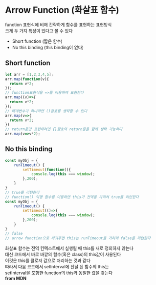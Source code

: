 # Arrow Function (화살표 함수)
function 표현식에 비해 간략하게 함수를 표현하는 표현방식  
크게 두 가지 특성이 있다고 볼 수 있다  
- Short function (짧은 함수)
- No this binding (this binding이 없다)  

## Short function 
```js
let arr = [1,2,3,4,5];
arr.map(function(v){
  return v*2;
});
// function표현식을 =>를 이용하여 표현한다
arr.map((v)=>{
  return v*2;
});
// 매개변수가 하나라면 ()괄호를 생략할 수 있다
arr.map(v=>{
  return v*2;
})
// return문만 표현하려면 {}괄호와 return문을 함께 생략 가능하다
arr.map(v=>v*2);
```


## No this binding
```js
const myObj = {
	runTimeout() {
		setTimeout(function(){
            console.log(this === window);
        },200);
    }
}
// true를 리턴한다
// function() 익명 함수를 이용하면 this가 전역을 가리켜 true를 리턴한다
const myObj = {
	runTimeout() {
		setTimeout(()=>{
            console.log(this === window);
        },200);
    }
}
// false
// arrow function으로 바꿔주면 this는 runTimeout을 가리켜 false를 리턴한다
```
화살표 함수는 전역 컨텍스트에서 실행될 때 this를 새로 정의하지 않는다  
대신 코드에서 바로 바깥의 함수(혹은 class)의 this값이 사용된다  
이것은 this를 클로저 값으로 처리하는 것과 같다  
따라서 다음 코드에서 setInterval에 전달 된 함수의 this는  
setInterval을 포함한 function의 this와 동일한 값을 갖는다  
__from MDN__